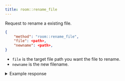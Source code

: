 ```yaml
---
title: room::rename_file
---
```


Request to rename a existing file.

```json
{
    "method": "room::rename_file",
    "file": <path>,
    "newname": <path>,
}
```

- `file` is the target file path you want the file to rename.
- `newname` is the new filename.

<details>
<summary>Example response</summary>

```json
{
    "method": "room::rename_file",
    "file": <path>,
    "newname": <path>,
    "status": "success",
}
```

</details>
